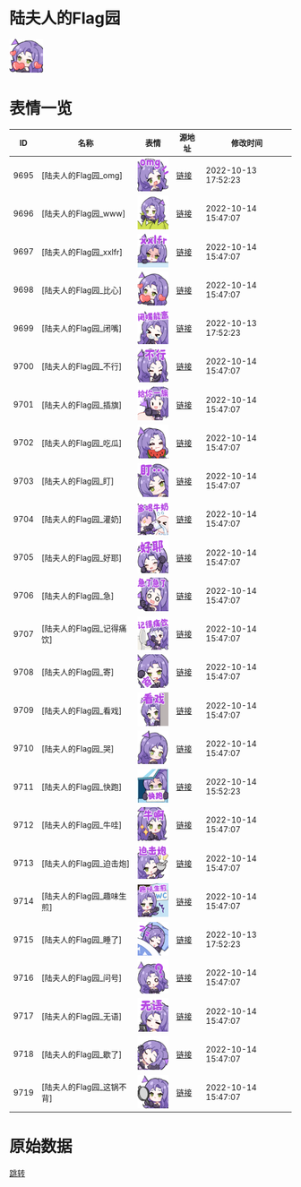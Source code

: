 # 陆夫人的Flag园

<img src="./cover.png" height="60" alt="cover" />

# 表情一览

|ID|名称|表情|源地址|修改时间|
|----|----|----|----|----|
|9695|[陆夫人的Flag园_omg]|<img src="./pic/009695_%5B陆夫人的Flag园_omg%5D.png" height="60" alt="omg"/>|[链接](http://i0.hdslb.com/bfs/emote/513b313aafc8a01ff6109a040e5b9f85b8a081dc.png)|2022-10-13 17:52:23|
|9696|[陆夫人的Flag园_www]|<img src="./pic/009696_%5B陆夫人的Flag园_www%5D.png" height="60" alt="www"/>|[链接](http://i0.hdslb.com/bfs/emote/f2c70ba6d077f8b3dddc81f69e90dfebcc5e8e55.png)|2022-10-14 15:47:07|
|9697|[陆夫人的Flag园_xxlfr]|<img src="./pic/009697_%5B陆夫人的Flag园_xxlfr%5D.png" height="60" alt="xxlfr"/>|[链接](http://i0.hdslb.com/bfs/emote/51d596d4453d13e6eaacffe1c4e7e11541e5f538.png)|2022-10-14 15:47:07|
|9698|[陆夫人的Flag园_比心]|<img src="./pic/009698_%5B陆夫人的Flag园_比心%5D.png" height="60" alt="比心"/>|[链接](http://i0.hdslb.com/bfs/emote/6d186e4db9113b5d236032be98d83309ec529759.png)|2022-10-14 15:47:07|
|9699|[陆夫人的Flag园_闭嘴]|<img src="./pic/009699_%5B陆夫人的Flag园_闭嘴%5D.png" height="60" alt="闭嘴"/>|[链接](http://i0.hdslb.com/bfs/emote/35fdfe6b1dea26f2088320a81b4787b1db83dd4e.png)|2022-10-13 17:52:23|
|9700|[陆夫人的Flag园_不行]|<img src="./pic/009700_%5B陆夫人的Flag园_不行%5D.png" height="60" alt="不行"/>|[链接](http://i0.hdslb.com/bfs/emote/e381933296453f0c4a03267cd37d29eb8ec539d5.png)|2022-10-14 15:47:07|
|9701|[陆夫人的Flag园_插旗]|<img src="./pic/009701_%5B陆夫人的Flag园_插旗%5D.png" height="60" alt="插旗"/>|[链接](http://i0.hdslb.com/bfs/emote/22b000757b94a22bdcbfb8da40da8e56a74b0bfe.png)|2022-10-14 15:47:07|
|9702|[陆夫人的Flag园_吃瓜]|<img src="./pic/009702_%5B陆夫人的Flag园_吃瓜%5D.png" height="60" alt="吃瓜"/>|[链接](http://i0.hdslb.com/bfs/emote/db14a796047ada9253a7a10126bd0d249a09d6c9.png)|2022-10-14 15:47:07|
|9703|[陆夫人的Flag园_盯]|<img src="./pic/009703_%5B陆夫人的Flag园_盯%5D.png" height="60" alt="盯"/>|[链接](http://i0.hdslb.com/bfs/emote/6c11d5007526663102dee2807b052586cf4d8d7e.png)|2022-10-14 15:47:07|
|9704|[陆夫人的Flag园_灌奶]|<img src="./pic/009704_%5B陆夫人的Flag园_灌奶%5D.png" height="60" alt="灌奶"/>|[链接](http://i0.hdslb.com/bfs/emote/7ec87f515ff51c3f777d9d04dc61371d581239ac.png)|2022-10-14 15:47:07|
|9705|[陆夫人的Flag园_好耶]|<img src="./pic/009705_%5B陆夫人的Flag园_好耶%5D.png" height="60" alt="好耶"/>|[链接](http://i0.hdslb.com/bfs/emote/fead1486b40ab356fa85fd7a6a84e1009282ab05.png)|2022-10-14 15:47:07|
|9706|[陆夫人的Flag园_急]|<img src="./pic/009706_%5B陆夫人的Flag园_急%5D.png" height="60" alt="急"/>|[链接](http://i0.hdslb.com/bfs/emote/87f08cadc3f3176790eea4f503363937b2efd152.png)|2022-10-14 15:47:07|
|9707|[陆夫人的Flag园_记得痛饮]|<img src="./pic/009707_%5B陆夫人的Flag园_记得痛饮%5D.png" height="60" alt="记得痛饮"/>|[链接](http://i0.hdslb.com/bfs/emote/eb99738d58c70bcaea29b1f23a51deac6a181522.png)|2022-10-14 15:47:07|
|9708|[陆夫人的Flag园_寄]|<img src="./pic/009708_%5B陆夫人的Flag园_寄%5D.png" height="60" alt="寄"/>|[链接](http://i0.hdslb.com/bfs/emote/a9ed7eb9e606edf2df2934196182db6d90c2ef3a.png)|2022-10-14 15:47:07|
|9709|[陆夫人的Flag园_看戏]|<img src="./pic/009709_%5B陆夫人的Flag园_看戏%5D.png" height="60" alt="看戏"/>|[链接](http://i0.hdslb.com/bfs/emote/8c43da2376cb54419de07dcb3ef684fbfba35d9a.png)|2022-10-14 15:47:07|
|9710|[陆夫人的Flag园_哭]|<img src="./pic/009710_%5B陆夫人的Flag园_哭%5D.png" height="60" alt="哭"/>|[链接](http://i0.hdslb.com/bfs/emote/1d32eaf1bdd66f5dc3342ce9f4a0c04982b07519.png)|2022-10-14 15:47:07|
|9711|[陆夫人的Flag园_快跑]|<img src="./pic/009711_%5B陆夫人的Flag园_快跑%5D.png" height="60" alt="快跑"/>|[链接](http://i0.hdslb.com/bfs/emote/06544ffc55355f17ce0feb9a26cf10abbad779e9.png)|2022-10-14 15:52:23|
|9712|[陆夫人的Flag园_牛哇]|<img src="./pic/009712_%5B陆夫人的Flag园_牛哇%5D.png" height="60" alt="牛哇"/>|[链接](http://i0.hdslb.com/bfs/emote/697275a142a1f2d2f40a17a15cb57a79f850628e.png)|2022-10-14 15:47:07|
|9713|[陆夫人的Flag园_迫击炮]|<img src="./pic/009713_%5B陆夫人的Flag园_迫击炮%5D.png" height="60" alt="迫击炮"/>|[链接](http://i0.hdslb.com/bfs/emote/29aa06bde0949763d3ff6a018f21202827fb4746.png)|2022-10-14 15:47:07|
|9714|[陆夫人的Flag园_趣味生煎]|<img src="./pic/009714_%5B陆夫人的Flag园_趣味生煎%5D.png" height="60" alt="趣味生煎"/>|[链接](http://i0.hdslb.com/bfs/emote/43dc05f57a26a2d44e54c2412b51787212c33101.png)|2022-10-14 15:47:07|
|9715|[陆夫人的Flag园_睡了]|<img src="./pic/009715_%5B陆夫人的Flag园_睡了%5D.png" height="60" alt="睡了"/>|[链接](http://i0.hdslb.com/bfs/emote/394d24a30d8d993b02278d015ecd8f0ac0372bac.png)|2022-10-13 17:52:23|
|9716|[陆夫人的Flag园_问号]|<img src="./pic/009716_%5B陆夫人的Flag园_问号%5D.png" height="60" alt="问号"/>|[链接](http://i0.hdslb.com/bfs/emote/89409ee67a4cc6028576daef251f74ba9eb5a299.png)|2022-10-14 15:47:07|
|9717|[陆夫人的Flag园_无语]|<img src="./pic/009717_%5B陆夫人的Flag园_无语%5D.png" height="60" alt="无语"/>|[链接](http://i0.hdslb.com/bfs/emote/895fb5749ed2b793fea81c1c7beec7957842879e.png)|2022-10-14 15:47:07|
|9718|[陆夫人的Flag园_歇了]|<img src="./pic/009718_%5B陆夫人的Flag园_歇了%5D.png" height="60" alt="歇了"/>|[链接](http://i0.hdslb.com/bfs/emote/9e0b4f04e98a52f90f097a580d7cbd2abd406123.png)|2022-10-14 15:47:07|
|9719|[陆夫人的Flag园_这锅不背]|<img src="./pic/009719_%5B陆夫人的Flag园_这锅不背%5D.png" height="60" alt="这锅不背"/>|[链接](http://i0.hdslb.com/bfs/emote/686e2db055af3385747f6653f91d9eb54990570e.png)|2022-10-14 15:47:07|

# 原始数据

[跳转](./raw.json)

